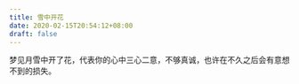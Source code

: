 ```yaml
---
title: 雪中开花
date: 2020-02-15T20:54:12+08:00
draft: false
---
```


梦见月雪中开了花，代表你的心中三心二意，不够真诚，也许在不久之后会有意想不到的损失。

